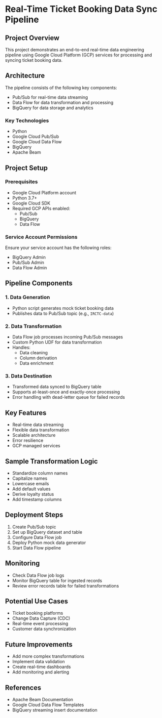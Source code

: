 # Real-Time Ticket Booking Data Sync Pipeline

## Project Overview

This project demonstrates an end-to-end real-time data engineering pipeline using Google Cloud Platform (GCP) services for processing and syncing ticket booking data.

## Architecture

The pipeline consists of the following key components:
- Pub/Sub for real-time data streaming
- Data Flow for data transformation and processing
- BigQuery for data storage and analytics

### Key Technologies
- Python
- Google Cloud Pub/Sub
- Google Cloud Data Flow
- BigQuery
- Apache Beam

## Project Setup

### Prerequisites
- Google Cloud Platform account
- Python 3.7+
- Google Cloud SDK
- Required GCP APIs enabled:
  - Pub/Sub
  - BigQuery
  - Data Flow

### Service Account Permissions
Ensure your service account has the following roles:
- BigQuery Admin
- Pub/Sub Admin
- Data Flow Admin

## Pipeline Components

### 1. Data Generation
- Python script generates mock ticket booking data
- Publishes data to Pub/Sub topic (e.g., `IRCTC-data`)

### 2. Data Transformation
- Data Flow job processes incoming Pub/Sub messages
- Custom Python UDF for data transformation
- Handles:
  - Data cleaning
  - Column derivation
  - Data enrichment

### 3. Data Destination
- Transformed data synced to BigQuery table
- Supports at-least-once and exactly-once processing
- Error handling with dead-letter queue for failed records

## Key Features
- Real-time data streaming
- Flexible data transformation
- Scalable architecture
- Error resilience
- GCP managed services

## Sample Transformation Logic
- Standardize column names
- Capitalize names
- Lowercase emails
- Add default values
- Derive loyalty status
- Add timestamp columns

## Deployment Steps
1. Create Pub/Sub topic
2. Set up BigQuery dataset and table
3. Configure Data Flow job
4. Deploy Python mock data generator
5. Start Data Flow pipeline

## Monitoring
- Check Data Flow job logs
- Monitor BigQuery table for ingested records
- Review error records table for failed transformations

## Potential Use Cases
- Ticket booking platforms
- Change Data Capture (CDC)
- Real-time event processing
- Customer data synchronization

## Future Improvements
- Add more complex transformations
- Implement data validation
- Create real-time dashboards
- Add monitoring and alerting

## References
- Apache Beam Documentation
- Google Cloud Data Flow Templates
- BigQuery streaming insert documentation

